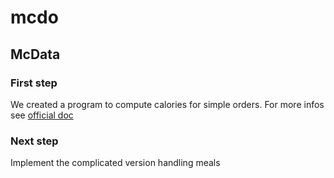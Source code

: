 mcdo
====

## McData

### First step
We created a program to compute calories for simple orders. For more infos see [official doc](http://www.mcdonalds.fr/entreprise/nutrition/nutrition-chez-mcdonalds)


### Next step
Implement the complicated version handling meals
